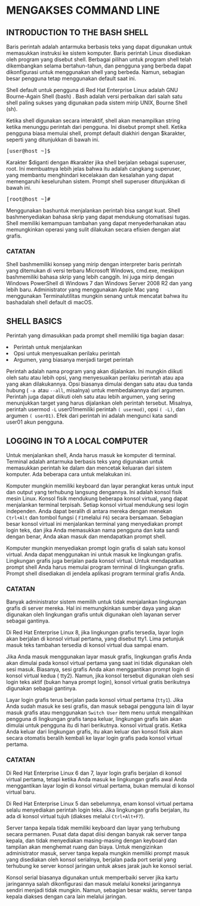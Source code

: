 # MENGAKSES COMMAND LINE

## INTRODUCTION TO THE BASH SHELL

Baris perintah adalah antarmuka berbasis teks yang dapat digunakan untuk memasukkan instruksi ke sistem komputer. Baris perintah Linux disediakan oleh program yang disebut shell. Berbagai pilihan untuk program shell telah dikembangkan selama bertahun-tahun, dan pengguna yang berbeda dapat dikonfigurasi untuk menggunakan shell yang berbeda. Namun, sebagian besar pengguna tetap menggunakan default saat ini.

Shell default untuk pengguna di Red Hat Enterprise Linux adalah GNU Bourne-Again Shell (bash) . Bash adalah versi perbaikan dari salah satu shell paling sukses yang digunakan pada sistem mirip UNIX, Bourne Shell (sh).

Ketika shell digunakan secara interaktif, shell akan menampilkan string ketika menunggu perintah dari pengguna. Ini disebut prompt shell. Ketika pengguna biasa memulai shell, prompt default diakhiri dengan $karakter, seperti yang ditunjukkan di bawah ini.

<pre>[user@host ~]$</pre>
Karakter $diganti dengan #karakter jika shell berjalan sebagai superuser, root. Ini membuatnya lebih jelas bahwa itu adalah cangkang superuser, yang membantu menghindari kecelakaan dan kesalahan yang dapat memengaruhi keseluruhan sistem. Prompt shell superuser ditunjukkan di bawah ini.

<pre>[root@host ~]#</pre>
Menggunakan bashuntuk menjalankan perintah bisa sangat kuat. Shell bashmenyediakan bahasa skrip yang dapat mendukung otomatisasi tugas. Shell memiliki kemampuan tambahan yang dapat menyederhanakan atau memungkinkan operasi yang sulit dilakukan secara efisien dengan alat grafis.

### CATATAN

Shell bashmemiliki konsep yang mirip dengan interpreter baris perintah yang ditemukan di versi terbaru Microsoft Windows, cmd.exe, meskipun bashmemiliki bahasa skrip yang lebih canggih. Ini juga mirip dengan Windows PowerShell di Windows 7 dan Windows Server 2008 R2 dan yang lebih baru. Administrator yang menggunakan Apple Mac yang menggunakan Terminalutilitas mungkin senang untuk mencatat bahwa itu bashadalah shell default di macOS.

## SHELL BASICS
Perintah yang dimasukkan pada prompt shell memiliki tiga bagian dasar:

<li>Perintah untuk menjalankan</li>
<li>Opsi untuk menyesuaikan perilaku perintah</li>
<li>Argumen, yang biasanya menjadi target perintah</li>

Perintah adalah nama program yang akan dijalankan. Ini mungkin diikuti oleh satu atau lebih opsi, yang menyesuaikan perilaku perintah atau apa yang akan dilakukannya. Opsi biasanya dimulai dengan satu atau dua tanda hubung ( ```-a ```atau ```--all```, misalnya) untuk membedakannya dari argumen. Perintah juga dapat diikuti oleh satu atau lebih argumen, yang sering menunjukkan target yang harus dijalankan oleh perintah tersebut. Misalnya, perintah usermod ```-L``` user01memiliki perintah ```( usermod)```, opsi ```( -L)```, dan argumen ```( user01)```. Efek dari perintah ini adalah mengunci kata sandi user01 akun pengguna.

## LOGGING IN TO A LOCAL COMPUTER
Untuk menjalankan shell, Anda harus masuk ke komputer di terminal. Terminal adalah antarmuka berbasis teks yang digunakan untuk memasukkan perintah ke dalam dan mencetak keluaran dari sistem komputer. Ada beberapa cara untuk melakukan ini.

Komputer mungkin memiliki keyboard dan layar perangkat keras untuk input dan output yang terhubung langsung dengannya. Ini adalah konsol fisik mesin Linux. Konsol fisik mendukung beberapa konsol virtual, yang dapat menjalankan terminal terpisah. Setiap konsol virtual mendukung sesi login independen. Anda dapat beralih di antara mereka dengan menekan ```Ctrl+Alt``` dan tombol fungsi ( ```F1```melalui ```F6```) secara bersamaan. Sebagian besar konsol virtual ini menjalankan terminal yang menyediakan prompt login teks, dan jika Anda memasukkan nama pengguna dan kata sandi dengan benar, Anda akan masuk dan mendapatkan prompt shell.

Komputer mungkin menyediakan prompt login grafis di salah satu konsol virtual. Anda dapat menggunakan ini untuk masuk ke lingkungan grafis. Lingkungan grafis juga berjalan pada konsol virtual. Untuk mendapatkan prompt shell Anda harus memulai program terminal di lingkungan grafis. Prompt shell disediakan di jendela aplikasi program terminal grafis Anda.

### CATATAN

Banyak administrator sistem memilih untuk tidak menjalankan lingkungan grafis di server mereka. Hal ini memungkinkan sumber daya yang akan digunakan oleh lingkungan grafis untuk digunakan oleh layanan server sebagai gantinya.

Di Red Hat Enterprise Linux 8, jika lingkungan grafis tersedia, layar login akan berjalan di konsol virtual pertama, yang disebut tty1. Lima petunjuk masuk teks tambahan tersedia di konsol virtual dua sampai enam.

Jika Anda masuk menggunakan layar masuk grafis, lingkungan grafis Anda akan dimulai pada konsol virtual pertama yang saat ini tidak digunakan oleh sesi masuk. Biasanya, sesi grafis Anda akan menggantikan prompt login di konsol virtual kedua ( tty2). Namun, jika konsol tersebut digunakan oleh sesi login teks aktif (bukan hanya prompt login), konsol virtual gratis berikutnya digunakan sebagai gantinya.

Layar login grafis terus berjalan pada konsol virtual pertama (```tty1```). Jika Anda sudah masuk ke sesi grafis, dan masuk sebagai pengguna lain di layar masuk grafis atau menggunakan ```Switch User``` item menu untuk mengalihkan pengguna di lingkungan grafis tanpa keluar, lingkungan grafis lain akan dimulai untuk pengguna itu di hari berikutnya. konsol virtual gratis. Ketika Anda keluar dari lingkungan grafis, itu akan keluar dan konsol fisik akan secara otomatis beralih kembali ke layar login grafis pada konsol virtual pertama.

### CATATAN

Di Red Hat Enterprise Linux 6 dan 7, layar login grafis berjalan di konsol virtual pertama, tetapi ketika Anda masuk ke lingkungan grafis awal Anda menggantikan layar login di konsol virtual pertama, bukan memulai di konsol virtual baru.

Di Red Hat Enterprise Linux 5 dan sebelumnya, enam konsol virtual pertama selalu menyediakan perintah login teks. Jika lingkungan grafis berjalan, itu ada di konsol virtual tujuh (diakses melalui ```Ctrl+Alt+F7```).

Server tanpa kepala tidak memiliki keyboard dan layar yang terhubung secara permanen. Pusat data dapat diisi dengan banyak rak server tanpa kepala, dan tidak menyediakan masing-masing dengan keyboard dan tampilan akan menghemat ruang dan biaya. Untuk mengizinkan administrator masuk, server tanpa kepala mungkin memiliki prompt masuk yang disediakan oleh konsol serialnya, berjalan pada port serial yang terhubung ke server konsol jaringan untuk akses jarak jauh ke konsol serial.

Konsol serial biasanya digunakan untuk memperbaiki server jika kartu jaringannya salah dikonfigurasi dan masuk melalui koneksi jaringannya sendiri menjadi tidak mungkin. Namun, sebagian besar waktu, server tanpa kepala diakses dengan cara lain melalui jaringan.


